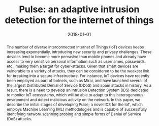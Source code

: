 ---
title: "Pulse: an adaptive intrusion detection for the internet of things"
authors:
- Eirini Anthi
- Lowri Williams
- Pete Burnap
date: "2018-01-01"
doi: "https://digital-library.theiet.org/content/conferences/10.1049/cp.2018.0035"

# Schedule page publish date (NOT publication's date).
publishDate: ""

# Publication type.
# Legend: 0 = Uncategorized; 1 = Conference paper; 2 = Journal article;
# 3 = Preprint / Working Paper; 4 = Report; 5 = Book; 6 = Book section;
# 7 = Thesis; 8 = Patent
publication_types: ["3"]

# Publication name and optional abbreviated publication name.
publication: ' Living in the Internet of Things: Cybersecurity of the IoT'
publication_short: ""

abstract: The number of diverse interconnected Internet of Things (IoT) devices keeps increasing exponentially, introducing new security and privacy challenges. These devices tend to become more pervasive than mobile phones and already have access to very sensitive personal information such as usernames, passwords, etc., making them a target for cyber-attacks. Given that smart devices are vulnerable to a variety of attacks, they can be considered to be the weakest link for breaking into a secure infrastructure. For instance, IoT devices have recently been employed as part of botnets, such as Mirai, and have launched several of the largest Distributed Denial of Service (DDoS) and spam attacks in history. As a result, there is a need to develop an Intrusion Detection System (IDS) dedicated to monitor IoT ecosystems, which will be able to adapt to this heterogeneous environment and detect malicious activity on the network. In this paper, we describe the initial stages of developing Pulse; a novel IDS for the IoT, which employs Machine Learning (ML) methodologies and is capable of successfully identifying network scanning probing and simple forms of Denial of Service (DoS) attacks.

# Summary. An optional shortened abstract.
summary: 

tags:
- invasive software
- Internet of Things
- computer network security
- artificial intelligence
- data privacy
featured: true

# links:
# - icon: arxiv
#   icon_pack: ai
#   name: arXiv:1904.04067
#   url: https://arxiv.org/abs/1904.04067
# - icon: inspire
#   icon_pack: ai
#   name: inspire1728738
#   url: https://inspirehep.net/literature/1728738
# - icon: springer
#   icon_pack: ai
#   name: JHEP 07 (2019) 123
#   url: https://doi.org/10.1007/JHEP07(2019)123
  
---